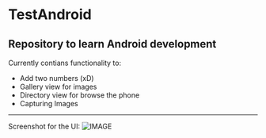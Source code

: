 # TestAndroid
Repository to learn Android development 
---

Currently contians functionality to:
* Add two numbers (xD)
* Gallery view for images
* Directory view for browse the phone
* Capturing Images

---

Screenshot for the UI:
![IMAGE](./images/sc1)

